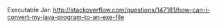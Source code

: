 Executable Jar:
http://stackoverflow.com/questions/147181/how-can-i-convert-my-java-program-to-an-exe-file
